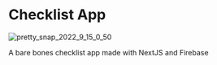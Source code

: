 # Checklist App


![pretty_snap_2022_9_15_0_50](https://user-images.githubusercontent.com/64839201/195925327-80c81eb7-171c-482e-bd8f-4afe83693086.png)


A bare bones checklist app made with NextJS and Firebase

